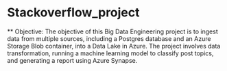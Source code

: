 # Stackoverflow_project
** Objective:
The objective of this Big Data Engineering project is to ingest data from multiple sources, including a Postgres database and an Azure Storage Blob container, into a Data Lake in Azure. The project involves data transformation, running a machine learning model to classify post topics, and generating a report using Azure Synapse.

